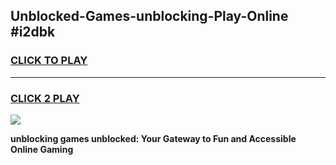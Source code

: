 
## Unblocked-Games-unblocking-Play-Online #i2dbk
<h3>
<a href="https://news.freeplayer.one?title=unblocking&ref=3">CLICK TO PLAY</a></h3>
<hr>

<h3>
<a href="https://news.freeplayer.one?title=unblocking&ref=3">CLICK 2 PLAY</a>
  
</h3>

<a href="https://news.freeplayer.one?title=unblocking&ref=3"><img src="https://clearcache.store/games.png"></a>


**unblocking games unblocked: Your Gateway to Fun and Accessible Online Gaming**
